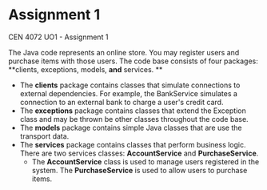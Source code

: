# Assignment 1

CEN 4072 UO1 - Assignment 1

The Java code represents an online store. You may register users and purchase items with those users. The code base consists of four packages: **clients, exceptions, models, **and** services. **

* The **clients** package contains classes that simulate connections to external dependencies. For example, the BankService simulates a connection to an external bank to charge a user's credit card.
* The **exceptions** package contains classes that extend the Exception class and may be thrown be other classes throughout the code base.
* The **models** package contains simple Java classes that are use the transport data.
* The **services** package contains classes that perform business logic. There are two services classes: **AccountService** and **PurchaseService**.
    * The **AccountService** class is used to manage users registered in the system. The **PurchaseService** is used to allow users to purchase items.